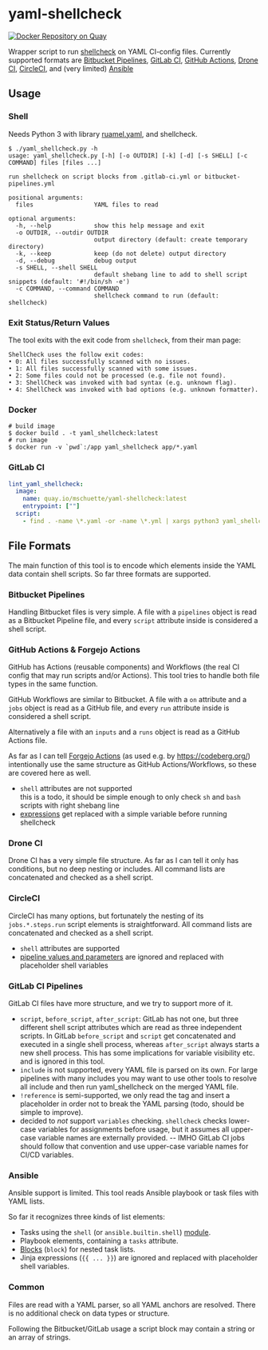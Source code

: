 # yaml-shellcheck

[![Docker Repository on Quay](https://quay.io/repository/mschuette/yaml-shellcheck/status "Docker Repository on Quay")](https://quay.io/repository/mschuette/yaml-shellcheck)

Wrapper script to run [shellcheck](https://github.com/koalaman/shellcheck) on YAML CI-config files.
Currently supported formats are
[Bitbucket Pipelines](https://support.atlassian.com/bitbucket-cloud/docs/configure-bitbucket-pipelinesyml/),
[GitLab CI](https://docs.gitlab.com/ee/ci/yaml/gitlab_ci_yaml.html),
[GitHub Actions](https://docs.github.com/en/actions),
[Drone CI](https://docs.drone.io/pipeline/overview/),
[CircleCI](https://circleci.com/docs/2.0/configuration-reference/),
and (very limited) [Ansible](https://docs.ansible.com/ansible/2.9/modules/shell_module.html)

## Usage

### Shell

Needs Python 3 with library [ruamel.yaml](https://pypi.org/project/ruamel.yaml/),
and shellcheck.

```text
$ ./yaml_shellcheck.py -h
usage: yaml_shellcheck.py [-h] [-o OUTDIR] [-k] [-d] [-s SHELL] [-c COMMAND] files [files ...]

run shellcheck on script blocks from .gitlab-ci.yml or bitbucket-pipelines.yml

positional arguments:
  files                 YAML files to read

optional arguments:
  -h, --help            show this help message and exit
  -o OUTDIR, --outdir OUTDIR
                        output directory (default: create temporary directory)
  -k, --keep            keep (do not delete) output directory
  -d, --debug           debug output
  -s SHELL, --shell SHELL
                        default shebang line to add to shell script snippets (default: '#!/bin/sh -e')
  -c COMMAND, --command COMMAND
                        shellcheck command to run (default: shellcheck)
```

### Exit Status/Return Values

The tool exits with the exit code from `shellcheck`, from their man page:

    ShellCheck uses the follow exit codes:
    • 0: All files successfully scanned with no issues.
    • 1: All files successfully scanned with some issues.
    • 2: Some files could not be processed (e.g. file not found).
    • 3: ShellCheck was invoked with bad syntax (e.g. unknown flag).
    • 4: ShellCheck was invoked with bad options (e.g. unknown formatter).

### Docker

```shell
# build image
$ docker build . -t yaml_shellcheck:latest
# run image
$ docker run -v `pwd`:/app yaml_shellcheck app/*.yaml
```

### GitLab CI

```yaml
lint_yaml_shellcheck:
  image:
    name: quay.io/mschuette/yaml-shellcheck:latest
    entrypoint: [""]
  script:
    - find . -name \*.yaml -or -name \*.yml | xargs python3 yaml_shellcheck.py
```

## File Formats

The main function of this tool is to encode which elements inside the YAML data
contain shell scripts. So far three formats are supported.

### Bitbucket Pipelines

Handling Bitbucket files is very simple. A file with a `pipelines` object
is read as a Bitbucket Pipeline file, and every `script` attribute inside
is considered a shell script.

### GitHub Actions & Forgejo Actions

GitHub has Actions (reusable components) and Workflows (the real CI config
that may run scripts and/or Actions). This tool tries to handle both
file types in the same function.

GitHub Workflows are similar to Bitbucket. A file with a `on` attribute
and a `jobs` object is read as a GitHub file, and every `run` attribute
inside is considered a shell script.

Alternatively a file with an `inputs` and a `runs` object is read as a GitHub Actions file.

As far as I can tell [Forgejo Actions](https://forgejo.org/docs/latest/user/actions/)
(as used e.g. by https://codeberg.org/) intentionally use the same structure as
GitHub Actions/Workflows, so these are covered here as well.

* `shell` attributes are not supported  
this is a todo, it should be simple enough to only check `sh` and `bash` scripts with right shebang line
* [expressions](https://docs.github.com/en/actions/reference/context-and-expression-syntax-for-github-actions) get replaced with a simple variable before running shellcheck

### Drone CI

Drone CI has a very simple file structure. As far as I can tell it only has
conditions, but no deep nesting or includes. All command lists are concatenated
and checked as a shell script.

### CircleCI

CircleCI has many options, but fortunately the nesting of its `jobs.*.steps.run` script elements is straightforward. All command lists are concatenated and checked as a shell script.

* `shell` attributes are supported  
* [pipeline values and parameters](https://circleci.com/docs/2.0/pipeline-variables/) are ignored and replaced with placeholder shell variables

### GitLab CI Pipelines

GitLab CI files have more structure, and we try to support more of it.

* `script`, `before_script`, `after_script`: GitLab has not one, but three different shell script attributes which are read as three independent scripts. In GitLab `before_script` and `script` get concatenated and executed in a single shell process, whereas `after_script` always starts a new shell process. This has some implications for variable visibility etc. and is ignored in this tool.
* `include` is not supported, every YAML file is parsed on its own. For large pipelines with many includes you may want to use other tools to resolve all include and then run yaml_shellcheck on the merged YAML file.
* `!reference` is semi-supported, we only read the tag and insert a placeholder in order not to break the YAML parsing (todo, should be simple to improve).
* decided to _not_ support `variables` checking. `shellcheck` checks lower-case variables for assignments before usage, but it assumes all upper-case variable names are externally provided. -- IMHO GitLab CI jobs should follow that convention and use upper-case variable names for CI/CD variables.

### Ansible

Ansible support is limited. This tool reads Ansible playbook or task files with YAML lists.

So far it recognizes three kinds of list elements:
* Tasks using the `shell` (or `ansible.builtin.shell`) [module](https://docs.ansible.com/ansible/latest/collections/ansible/builtin/shell_module.html#ansible-collections-ansible-builtin-shell-module).
* Playbook elements, containing a `tasks` attribute.
* [Blocks](https://docs.ansible.com/ansible/latest/user_guide/playbooks_blocks.html) (`block`) for nested task lists.
* Jinja expressions (`{{ ... }}`) are ignored and replaced with placeholder shell variables.

### Common

Files are read with a YAML parser, so all YAML anchors are resolved.
There is no additional check on data types or structure.

Following the Bitbucket/GitLab usage a script block may contain a string or an
array of strings.
